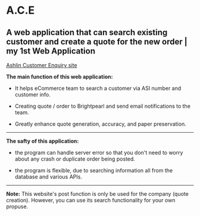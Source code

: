 # A.C.E #
## A web application that can search existing customer and create a quote for the new order | my 1st Web Application ##

[Ashlin Customer Enquiry site](http://ashlinbpg.azurewebsites.net)

**The main function of this web application:**

* It helps eCommerce team to search a customer via ASI number and customer info.

* Creating quote / order to Brightpearl and send email notifications to the team.

* Greatly enhance quote generation, accuracy, and paper preservation.

-------------

**The safty of this application:**

* the program can handle server error so that you don't need to worry about any crash or duplicate order being posted.

* the program is flexible, due to searching information all from the database and various APIs.

-------------

**Note:**
This website's post function is only be used for the company (quote creation). However, you can use its search functionality for your own propuse.
